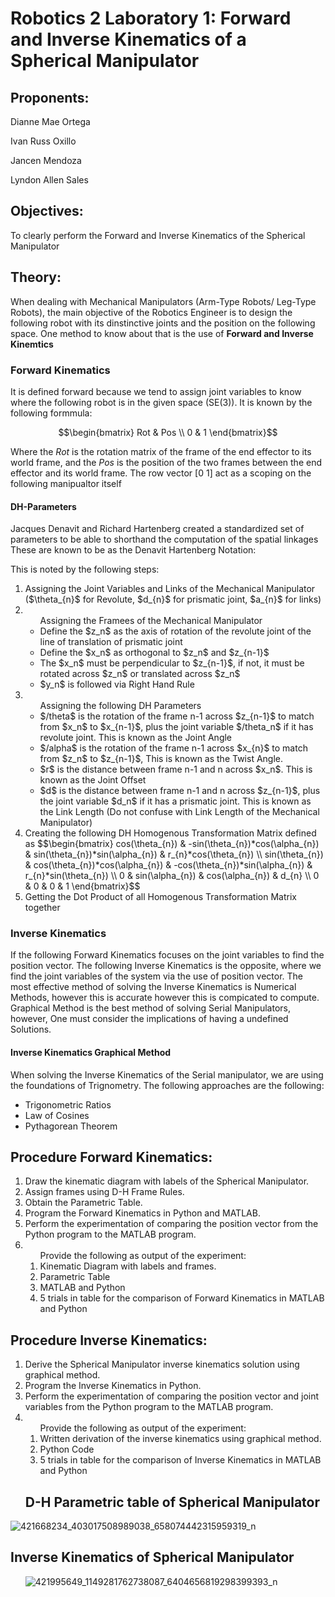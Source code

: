 # Robotics 2 Laboratory 1: Forward and Inverse Kinematics of a Spherical Manipulator
## Proponents:

 Dianne Mae Ortega
 
 Ivan Russ Oxillo
 
 Jancen Mendoza
 
 Lyndon Allen Sales

 ## Objectives:
   To clearly perform the Forward and Inverse Kinematics of the Spherical Manipulator

## Theory:
  When dealing with Mechanical Manipulators (Arm-Type Robots/ Leg-Type Robots), the main objective of the Robotics Engineer is to 
  design the following robot with its dinstinctive joints and the position on the following space. One method to know about that is
  the use of **Forward and Inverse Kinemtics** 

### Forward Kinematics
  It is defined forward because we tend to assign joint variables to know where the following robot is in the given space (SE(3)). It is
  known by the following formmula:

  $$\begin{bmatrix}
  Rot & Pos \\
  0 & 1
  \end{bmatrix}$$

  Where the $Rot$ is the rotation matrix of the frame of the end effector to its world frame, and the $Pos$ is the position of the two frames
  between the end effector and its world frame. The row vector [0  1] act as a scoping on the following manipualtor itself

#### DH-Parameters
  Jacques Denavit and Richard Hartenberg created a standardized set of parameters to be able to shorthand the computation of the spatial linkages
  These are known to be as the Denavit Hartenberg Notation:

  This is noted by the following steps:
 <ol>
  <li>Assigning the Joint Variables and Links of the Mechanical Manipulator ($\theta_{n}$ for Revolute, $d_{n}$ for prismatic joint, $a_{n}$ for links)</li>
   <li><ul>Assigning the Framees of the Mechanical Manipulator
       <li>Define the $z_n$ as the axis of rotation of the revolute joint of the line of translation of prismatic joint</li>
       <li>Define the $x_n$ as orthogonal to $z_n$ and $z_{n-1}$</li>
       <li>The $x_n$ must be perpendicular to $z_{n-1}$, if not, it must be rotated across $z_n$ or translated across $z_n$</li>
       <li>$y_n$ is followed via Right Hand Rule </li>
   </ul></li>
   <li><ul> Assigning the following DH Parameters 
     <li>$/theta$ is the rotation of the frame n-1 across $z_{n-1}$ to match from $x_n$ to $x_{n-1}$, plus the joint variable $/theta_n$ if it has revolute joint. This is known as the Joint Angle</li>
     <li>$/alpha$ is the rotation of the frame n-1 across $x_{n}$ to match from $z_n$ to $z_{n-1}$, This is known as the Twist Angle.</li>
     <li>$r$ is the distance between frame n-1 and n across $x_n$. This is known as the Joint Offset </li>
     <li>$d$ is the distance between frame n-1 and n across $z_{n-1}$, plus the joint variable $d_n$ if it has a prismatic joint. This is known as the Link Length (Do not confuse with Link Length of the Mechanical Manipulator)</li>
   </ul></li>
   <li> Creating the following DH Homogenous Transformation Matrix defined as 
   $$\begin{bmatrix}
   cos(\theta_{n}) & -sin(\theta_{n})*cos(\alpha_{n}) & sin(\theta_{n})*sin(\alpha_{n}) & r_{n}*cos(\theta_{n}) \\
   sin(\theta_{n}) & cos(\theta_{n})*cos(\alpha_{n}) & -cos(\theta_{n})*sin(\alpha_{n}) & r_{n}*sin(\theta_{n}) \\
   0 & sin(\alpha_{n}) & cos(\alpha_{n}) & d_{n} \\
   0 & 0 & 0 & 1
   \end{bmatrix}$$
   </li>
   <li> Getting the Dot Product of all Homogenous Transformation Matrix together </li>
</ol>

### Inverse Kinematics
 If the following Forward Kinematics focuses on the joint variables to find the position vector. The following Inverse Kinematics is the opposite, where we find the joint variables of the system via the use of position vector.
 The most effective method of solving the Inverse Kinematics is Numerical Methods, however this is accurate however this is compicated to compute. Graphical Method is the best method of solving Serial Manipulators, however, One must consider the implications of having
 a undefined Solutions. 
#### Inverse Kinematics Graphical Method
 When solving the Inverse Kinematics of the Serial manipulator, we are using the foundations of Trignometry. The following approaches are the following:
 <ul>
  <li>Trigonometric Ratios</li>
  <li>Law of Cosines</li>
  <li>Pythagorean Theorem</li>
 </ul>

## Procedure Forward Kinematics:
 <ol>
 <li>Draw the kinematic diagram with labels of the Spherical Manipulator.	</li>
 <li>Assign frames using D-H Frame Rules.</li>
 <li>Obtain the Parametric Table.</li>
 <li>Program the Forward Kinematics in Python and MATLAB.</li>
 <li>Perform the experimentation of comparing the position vector from the Python program to the MATLAB program.</li>
 <li><ol>Provide the following as output of the experiment:
 <li>Kinematic Diagram with labels and frames.</li>
 <li>Parametric Table</li>
 <li>MATLAB and Python</li>
 <li>5 trials in table for the comparison of Forward Kinematics in MATLAB and Python</li>
 </ol></li>
 </ol>

## Procedure Inverse Kinematics:
<ol>
<li>Derive the Spherical Manipulator inverse kinematics solution using graphical method.</li>
<li>Program the Inverse Kinematics in Python.</li>
<li>Perform the experimentation of comparing the position vector and joint variables from the Python program to the MATLAB program.</li>
<li><ol>Provide the following as output of the experiment:
<li>Written derivation of the inverse kinematics using graphical method.</li>
<li>Python Code</li>
<li>5 trials in table for the comparison of Inverse Kinematics in MATLAB and Python</li>
</ol></li>

## D-H Parametric table of Spherical Manipulator
</ol>

![421668234_403017508989038_658074442315959319_n](https://github.com/leandawnleandawn/Robotics2_FK-IK_Group12_Spherical_2024/assets/157699815/008f5e5c-eb10-42e5-ae67-f461739e19a0)

 
</ol>

## Inverse Kinematics of Spherical Manipulator
<ol>
 
![421995649_1149281762738087_6404656819298399393_n]()

</ol>
 
